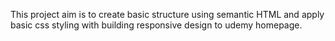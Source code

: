 This project aim is to create basic structure using semantic HTML and apply basic css styling with building responsive design to udemy homepage. 
